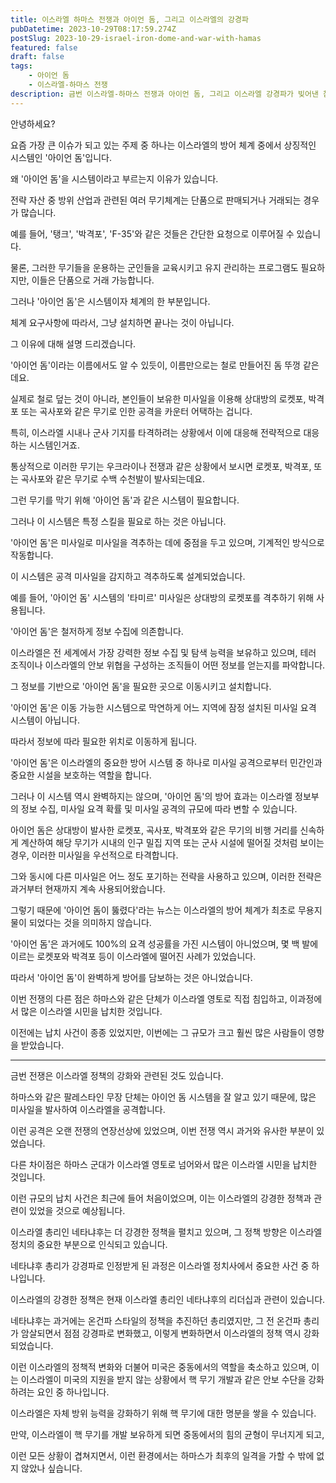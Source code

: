 ```yaml
---
title: 이스라엘 하마스 전쟁과 아이언 돔, 그리고 이스라엘의 강경파
pubDatetime: 2023-10-29T08:17:59.274Z
postSlug: 2023-10-29-israel-iron-dome-and-war-with-hamas
featured: false
draft: false
tags:
    - 아이언 돔
    - 이스라엘-하마스 전쟁
description: 금번 이스라엘-하마스 전쟁과 아이언 돔, 그리고 이스라엘 강경파가 빚어낸 참사에 대해 알아보겠습니다.
---
```


안녕하세요?

요즘 가장 큰 이슈가 되고 있는 주제 중 하나는 이스라엘의 방어 체계 중에서 상징적인 시스템인 '아이언 돔'입니다.

왜 '아이언 돔'을 시스템이라고 부르는지 이유가 있습니다.

전략 자산 중 방위 산업과 관련된 여러 무기체계는 단품으로 판매되거나 거래되는 경우가 많습니다.

예를 들어, '탱크', '박격포', 'F-35'와 같은 것들은 간단한 요청으로 이루어질 수 있습니다.

물론, 그러한 무기들을 운용하는 군인들을 교육시키고 유지 관리하는 프로그램도 필요하지만, 이들은 단품으로 거래 가능합니다.

그러나 '아이언 돔'은 시스템이자 체계의 한 부분입니다.

체계 요구사항에 따라서, 그냥 설치하면 끝나는 것이 아닙니다.

그 이유에 대해 설명 드리겠습니다.

'아이언 돔'이라는 이름에서도 알 수 있듯이, 이름만으로는 철로 만들어진 돔 뚜껑 같은데요.

실제로 철로 덮는 것이 아니라, 본인들이 보유한 미사일을 이용해 상대방의 로켓포, 박격포 또는 곡사포와 같은 무기로 인한 공격을 카운터 어택하는 겁니다.

특히, 이스라엘 시내나 군사 기지를 타격하려는 상황에서 이에 대응해 전략적으로 대응하는 시스템인거죠.

통상적으로 이러한 무기는 우크라이나 전쟁과 같은 상황에서 보시면 로켓포, 박격포, 또는 곡사포와 같은 무기로 수백 수천발이 발사되는데요.

그런 무기를 막기 위해 '아이언 돔'과 같은 시스템이 필요합니다.

그러나 이 시스템은 특정 스킬을 필요로 하는 것은 아닙니다.

'아이언 돔'은 미사일로 미사일을 격추하는 데에 중점을 두고 있으며, 기계적인 방식으로 작동합니다.

이 시스템은 공격 미사일을 감지하고 격추하도록 설계되었습니다.

예를 들어, '아이언 돔' 시스템의 '타미르' 미사일은 상대방의 로켓포를 격추하기 위해 사용됩니다. 

'아이언 돔'은 철저하게 정보 수집에 의존합니다.

이스라엘은 전 세계에서 가장 강력한 정보 수집 및 탐색 능력을 보유하고 있으며, 테러 조직이나 이스라엘의 안보 위협을 구성하는 조직들이 어떤 정보를 얻는지를 파악합니다.

그 정보를 기반으로 '아이언 돔'을 필요한 곳으로 이동시키고 설치합니다.

'아이언 돔'은 이동 가능한 시스템으로 막연하게 어느 지역에 잠정 설치된 미사일 요격 시스템이 아닙니다.

따라서 정보에 따라 필요한 위치로 이동하게 됩니다.

'아이언 돔'은 이스라엘의 중요한 방어 시스템 중 하나로 미사일 공격으로부터 민간인과 중요한 시설을 보호하는 역할을 합니다.

그러나 이 시스템 역시 완벽하지는 않으며, '아이언 돔'의 방어 효과는 이스라엘 정보부의 정보 수집, 미사일 요격 확률 및 미사일 공격의 규모에 따라 변할 수 있습니다.

아이언 돔은 상대방이 발사한 로켓포, 곡사포, 박격포와 같은 무기의 비행 거리를 신속하게 계산하여 해당 무기가 시내의 인구 밀집 지역 또는 군사 시설에 떨어질 것처럼 보이는 경우, 이러한 미사일을 우선적으로 타격합니다.

그와 동시에 다른 미사일은 어느 정도 포기하는 전략을 사용하고 있으며, 이러한 전략은 과거부터 현재까지 계속 사용되어왔습니다.

그렇기 때문에 '아이언 돔이 뚫렸다'라는 뉴스는 이스라엘의 방어 체계가 최초로 무용지물이 되었다는 것을 의미하지 않습니다.

'아이언 돔'은 과거에도 100%의 요격 성공률을 가진 시스템이 아니었으며, 몇 백 발에 이르는 로켓포와 박격포 등이 이스라엘에 떨어진 사례가 있었습니다.

따라서 '아이언 돔'이 완벽하게 방어를 담보하는 것은 아니었습니다.

이번 전쟁의 다른 점은 하마스와 같은 단체가 이스라엘 영토로 직접 침입하고, 이과정에서 많은 이스라엘 시민을 납치한 것입니다.

이전에는 납치 사건이 종종 있었지만, 이번에는 그 규모가 크고 훨씬 많은 사람들이 영향을 받았습니다.

---

금번 전쟁은 이스라엘 정책의 강화와 관련된 것도 있습니다.

하마스와 같은 팔레스타인 무장 단체는 아이언 돔 시스템을 잘 알고 있기 때문에, 많은 미사일을 발사하여 이스라엘을 공격합니다.

이런 공격은 오랜 전쟁의 연장선상에 있었으며, 이번 전쟁 역시 과거와 유사한 부분이 있었습니다.

다른 차이점은 하마스 군대가 이스라엘 영토로 넘어와서 많은 이스라엘 시민을 납치한 것입니다.

이런 규모의 납치 사건은 최근에 들어 처음이었으며, 이는 이스라엘의 강경한 정책과 관련이 있었을 것으로 예상됩니다.

이스라엘 총리인 네타냐후는 더 강경한 정책을 펼치고 있으며, 그 정책 방향은 이스라엘 정치의 중요한 부분으로 인식되고 있습니다.

네타냐후 총리가 강경파로 인정받게 된 과정은 이스라엘 정치사에서 중요한 사건 중 하나입니다.

이스라엘의 강경한 정책은 현재 이스라엘 총리인 네타냐후의 리더십과 관련이 있습니다.

네타냐후는 과거에는 온건파 스타일의 정책을 추진하던 총리였지만, 그 전 온건파 총리가 암살되면서 점점 강경파로 변화했고, 이렇게 변화하면서 이스라엘의 정책 역시 강화되었습니다.

이런 이스라엘의 정책적 변화와 더불어 미국은 중동에서의 역할을 축소하고 있으며, 이는 이스라엘이 미국의 지원을 받지 않는 상황에서 핵 무기 개발과 같은 안보 수단을 강화하려는 요인 중 하나입니다.

이스라엘은 자체 방위 능력을 강화하기 위해 핵 무기에 대한 명분을 쌓을 수 있습니다.

만약, 이스라엘이 핵 무기를 개발 보유하게 되면 중동에서의 힘의 균형이 무너지게 되고,

이런 모든 상황이 겹쳐지면서, 이런 환경에서는 하마스가 최후의 일격을 가할 수 밖에 없지 않았나 싶습니다.





